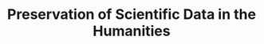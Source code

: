 ---
abstract: null
creators:
- René van Horik
date: null
document_url: https://services.phaidra.univie.ac.at/api/object/o:295003/download
grand_parent: iPRES
institutions: []
keywords:
- beijing
landing_page_url: https://phaidra.univie.ac.at/o:295003
language: eng
layout: publication
license: CC BY-SA 3.0 AT
notes_url: null
parent: iPRES 2004
publication_type: presentation
size: 941403
slides_url: null
source_name: iPRES
stream_url: null
title: Preservation of Scientific Data in the Humanities
year: 2004
---